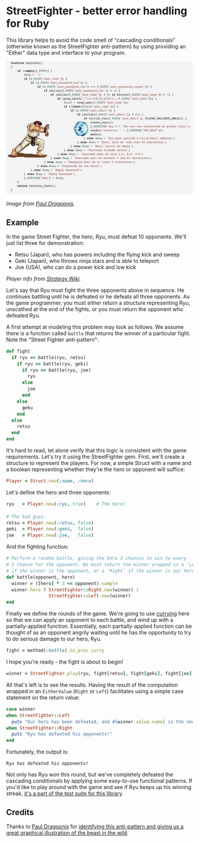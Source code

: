 # StreetFighter - better error handling for Ruby

This library helps to avoid the code smell of "cascading conditionals" (otherwise known as the StreetFighter anti-pattern) by using providing an "Either" data type and interface to your program.

![The StreetFighter anti-pattern as seen in PHP](images/streetfighter.jpg)

_Image from [Paul Dragoonis](https://twitter.com/dr4goonis/status/476617165463105536)._

## Example

In the game Street Fighter, the hero, Ryu, must defeat 10 opponents. We'll just list three for demonstration:

* Retsu (Japan), who has powers including the flying kick and sweep
* Geki (Japan), who throws ninja stars and is able to teleport
* Joe (USA), who can do a power kick and low kick

_Player info from [Strategy Wiki](http://strategywiki.org/wiki/Street_Fighter/Opponents)._

Let's say that Ryu must fight the three opponents above in sequence. He continues battling until he is defeated or he defeats all three opponents. As the game programmer, you must either return a structure representing Ryu, unscathed at the end of the fights, or you must return the opponent who defeated Ryu.

A first attempt at modeling this problem may look as follows. We assume there is a function called `battle` that returns the winner of a particular fight. Note the "Street Fighter anti-pattern":

```ruby
def fight
  if ryu == battle(ryu, retsu)
    if ryu == battle(ryu, geki)
      if ryu == battle(ryu, joe)
        ryu
      else
        joe
      end
    else
      geku
    end
  else
    retsu
  end
end
```

It's hard to read, let alone verify that this logic is consistent with the game requirements. Let's try it using the StreetFighter gem. First, we'll create a structure to represent the players. For now, a simple Struct with a name and a boolean representing whether they're the hero or opponent will suffice:

```ruby
Player = Struct.new(:name, :hero)
```

Let's define the hero and three opponents:

```ruby
ryu   = Player.new(:ryu, true)    # The hero!

# The bad guys.
retsu = Player.new(:retsu, false)
geki  = Player.new(:geki,  false)
joe   = Player.new(:joe,   false)

```

And the fighting function:

```ruby
# Perform a random battle, giving the hero 3 chances to win to every
# 1 chance for the opponent. We must return the winner wrapped in a `Left`
# if the winner is the opponent, or a `Right` if the winner is our hero.
def battle(opponent, hero)
  winner = ([hero] * 3 << opponent).sample
  winner.hero ? StreetFighter::Right.new(winner) :
                StreetFighter::Left.new(winner)
end
```

Finally we define the rounds of the game. We're going to use [currying](http://en.wikipedia.org/wiki/Currying) here
so that we can apply an opponent to each battle, and wind up with a partially-applied function. Essentially, each partially-applied function can be thought of as an opponent angrily waiting until he has the opportunity to try to do serious damage to our hero, Ryu.

```ruby
fight = method(:battle).to_proc.curry
```

I hope you're ready - the fight is about to begin!

```ruby
winner = StreetFighter.play(ryu, fight[retsu], fight[geki], fight[joe])
```

All that's left is to see the results. Having the result of the computation wrapped in an `EitherValue` (`Right` or `Left`) facilitates using a simple case statement on the return value:

```ruby
case winner
when StreetFighter::Left
  puts "Our hero has been defeated, and #{winner.value.name} is the new champion."
when StreetFighter::Right
  puts "Ryu has defeated his opponents!"
end
```

Fortunately, the output is:

    Ryu has defeated his opponents!

Not only has Ryu won this round, but we've completely defeated the cascading conditionals by applying some easy-to-use functional patterns. If you'd like to play around with the game and see if Ryu keeps up his winning streak, [it's a part of the test suite for this library](spec/street_fighter/street_fighter_game_spec.rb).

## Credits

Thanks to [Paul Dragoonis](https://twitter.com/dr4goonis) for [identifying
this anti-pattern and giving us a great graphical illustration of the beast in the wild](https://twitter.com/dr4goonis/status/476617165463105536).
